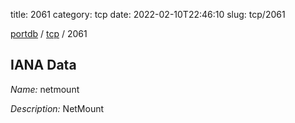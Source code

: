 title: 2061
category: tcp
date: 2022-02-10T22:46:10
slug: tcp/2061

[portdb](/) / [tcp](/category/tcp.html) / 2061


## IANA Data

_Name:_ netmount

_Description:_ NetMount

